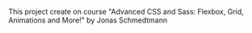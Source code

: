This project create on course "Advanced CSS and Sass: Flexbox, Grid, Animations and More!" by Jonas Schmedtmann
